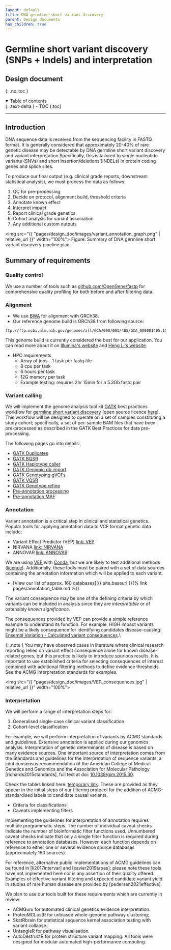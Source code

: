 ```yaml
---
layout: default
title: DNA germline short variant discovery
parent: Design documents
has_children: true
---
```


<h1>Germline short variant discovery (SNPs + Indels) and interpretation</h1>
<h2>Design document</h2>

{: .no_toc }
<details open markdown="block">
<summary>Table of contents</summary>
{: .text-delta }
- TOC
{:toc}
</details>

---


## Introduction
DNA sequence data is received from the sequencing facility in FASTQ format.
It is generally considered that approximately 20-40% of rare genetic disease may be detectable by DNA germline short variant discovery and variant interpretation
Specifically, this is tailored to single nucleotide variants (SNVs) and short insertion/deletions (INDELs) in protein coding genes and splice sites.

To produce our final output (e.g. clinical grade reports, downstream statistical analysis), we must process the data as follows:
1. QC for pre-processing
2. Decide on protocol, alignment build, threshold criteria
3. Annotate known effect
4. Interpret impact
5. Report clinical grade genetics
6. Cohort analysis for variant association
7. Any additional custom outputs

<img 
src="{{ "pages/design_doc/images/variant_annotation_graph.png" | relative_url }}"
width="100%">
Figure: Summary of DNA germline short variant discovery pipeline plan.

## Summary of requirements

### Quality control
We use a number of tools such as [github.com/OpenGene/fastp](https://github.com/OpenGene/fastp) 
for comprehensive quality profiling for both before and after filtering data.

### Alignment
* We use [BWA](https://bio-bwa.sourceforge.net) for alignment with GRCh38.
* Our reference genome build is GRCh38 from following source:

```
ftp://ftp.ncbi.nlm.nih.gov/genomes/all/GCA/000/001/405/GCA_000001405.15_GRCh38/seqs_for_alignment_pipelines.ucsc_ids/GCA_000001405.15_GRCh38_no_alt_analysis_set.fna.gz
```

This genome build is currently considered the best for our application.
You can read more about it on
[Illumina's website](https://www.illumina.com/science/genomics-research/articles/dragen-demystifying-reference-genomes.html) and 
[Heng Li's website](https://lh3.github.io/2017/11/13/which-human-reference-genome-to-use).

* HPC requirements
    * Array of jobs - 1 task per fastq file
    * 8 cpu per task
    * 6 hours per task
    * 12G memory per task
    * Example testing: requires 2hr 15min for a 5.3Gb fastq pair

### Variant calling

We will implement the genome analysis tool kit 
[GATK](https://gatk.broadinstitute.org/hc/en-us)
best practices workflow for 
[germline short variant discovery](https://gatk.broadinstitute.org/hc/en-us/articles/360035535932-Germline-short-variant-discovery-SNPs-Indels) (open source licence [here](https://github.com/broadinstitute/gatk/blob/master/LICENSE.TXT)).
This workflow will be designed to operate on a set of samples constituting a study cohort; 
specifically, a set of per-sample BAM files that have been pre-processed as described in the GATK Best Practices for data pre-processing.

The following pages go into details:
* [GATK Duplicates](gatk_duplicates.html)
* [GATK BQSR](gatk_bsqr.html)
* [GATK Haplotype caller](gatk_hc.html)
* [GATK Genomic db import](gatk_dbimport.html)
* [GATK Genotyping gVCFs](gatk_genotypegvcf.html)
* [GATK VQSR](gatk_vqsr.html)
* [GATK Genotype refine](gatk_genotyperefine.html)
* [Pre-annotation processing](pre_annoprocess.html)
* [Pre-annotation MAF](pre_anno_maf.html)

### Annotation

Variant annotation is a critical step in clinical and statistical genetics.
Popular tools for applying annotation data to VCF format genetic data include:

* Variant Effect Predictor (VEP) [link: VEP](http://www.ensembl.org/info/docs/tools/vep/index.html)
* NIRVANA [link: NIRVANA](https://illumina.github.io/NirvanaDocumentation/)
* ANNOVAR [link: ANNOVAR](https://annovar.openbioinformatics.org/en/latest/)

We are using [VEP](http://www.ensembl.org/info/docs/tools/vep/index.html) with [Conda](https://docs.conda.io/en/latest/), but we are likely to test additional methods
([licence](http://www.ensembl.org/info/about/legal/code_licence.html)).
Additionally, these tools must be paired with a set of data sources containing the annotation information which will be applied to each variant.
* [View our list of approx. 160 databases]({{ site.baseurl }}{% link pages/annotation_table.md %}).

The variant consequence may be one of the defining criteria by which variants can 
be included in analysis since they are _interpretable_ or of ostensibly _known significance_.

The consequences provided by VEP can provide a simple reference example to understand its function.
For example, HIGH impact variants might be a likely consequence for identifying candidates disease-causing:
[Ensembl Variation - Calculated variant consequences](https://grch37.ensembl.org/info/genome/variation/prediction/predicted_data.html#consequences).\

{: .note }
You may have observed cases in literature where clinical research reporting relied on variant effect consequence alone for known disease-related genes, but this practice is likely to introduce spurious results. 
It is important to use established criteria for selecting consequences of interest combined with additional filtering methods to define evidence thresholds.
See the ACMG interpretation standards for examples.

<img 
src="{{ "pages/design_doc/images/VEP_consequences.jpg" | relative_url }}"
width="100%">

### Interpretation

We will perform a range of interpretation steps for:
1. Generalised single-case clinical variant classification
2. Cohort-level classification

For example, we will perform interpretation of variants by ACMG standards and guidelines.
Extensive annotation is applied during our genomics analysis.
Interpretation of genetic determinants of disease is based on many evidence sources.
One important source of interpretation comes from the
Standards and guidelines for the interpretation of sequence variants: a joint consensus recommendation of the American College of Medical Genetics and Genomics and the Association for Molecular Pathology
[richards2015standards], full text at doi:
[10.1038/gim.2015.30](https://www.gimjournal.org/article/S1098-3600(21)03031-8/fulltext).

Check the tables linked here:
[temporary link](https://lawlessgenomics.com/topic/acgm-criteria-table-main).
These are provided as they appear in the initial steps of our filtering protocol for the addition of ACMG-standardised labels to candidate causal variants.
* Criteria for classifications
* Caveats implementing filters

Implementing the guidelines for interpretation of annotation requires multiple programmatic steps. 
The number of individual caveat checks indicate the number of bioinformatic filter functions used.
Unnumbered caveat checks indicate that only a single filter function is required during reference to annotation databases.
However, each function depends on reference to either one or several evidence source databases (approximately 160 sources).

For reference, alternative public implementations of ACMG guidelines can be found in [li2017intervar] and [xavier2019tapes];
please note these tools have not implemented here nor is any assertion of their quality offered.
Examples of effective variant filtering and expected candidate variant yield in studies of rare human disease are provided by [pedersen2021effective].


We plan to use our tools built for these requirements which are currently in review:
* ACMGuru for automated clinical genetics evidence interpretation. 
* ProteoMCLustR for unbiased whole-genome pathway clustering; 
* SkatRbrain for statistical sequence kernel association testing with variant collapse.
* UntangleR for pathway visualisation.
* AutoDestructR for protein structure variant mapping. 
All tools were designed for modular automated high-performance computing. 

